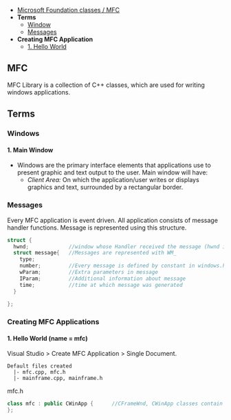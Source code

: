 - [Microsoft Foundation classes / MFC](#mfc)
- **Terms**
  - [Window](#w)
  - [Messages](#m)
- **Creating MFC Application**
  - [1. Hello World](#hw)


<a name=mfc></a>
## MFC
MFC Library is a collection of C++ classes, which are used for writing windows applications.

## Terms
<a name=w></a>
### Windows
#### 1. Main Window
- Windows are the primary interface elements that applications use to present graphic and text output to the user. Main window will have:
  - _Client Area:_ On which the application/user writes or displays graphics and text, surrounded by a rectangular border.
<a name=m></a>
### Messages
Every MFC application is event driven. All application consists of message handler functions. Message is represented using this structure.
```c
struct {
  hwnd;             //window whose Handler received the message (hwnd is a pointer that contains the window’s address)
  struct message{   //Messages are represented with WM_
    type;
    number;         //Every message is defined by constant in windows.h
    wParam;         //Extra parameters in message
    IParam;         //Additional information about message
    time;           //time at which message was generated
  }
  
};
```

### Creating MFC Applications
<a name=hw></a>
#### 1. Hello World (name = mfc)
Visual Studio > Create MFC Application > Single Document.
```
Default files created
  |- mfc.cpp, mfc.h
  |- mainframe.cpp, mainframe.h
```
mfc.h
```cpp
class mfc : public CWinApp {      //CFrameWnd, CWinApp classes contain all code to create & operate the main window
};

```
